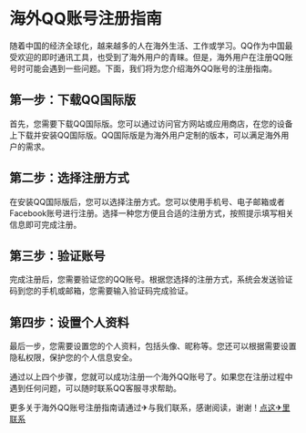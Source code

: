 # 海外QQ账号注册指南

随着中国的经济全球化，越来越多的人在海外生活、工作或学习。QQ作为中国最受欢迎的即时通讯工具，也受到了海外用户的青睐。但是，海外用户在注册QQ账号时可能会遇到一些问题。下面，我们将为您介绍海外QQ账号的注册指南。

## 第一步：下载QQ国际版

首先，您需要下载QQ国际版。您可以通过访问官方网站或应用商店，在您的设备上下载并安装QQ国际版。QQ国际版是为海外用户定制的版本，可以满足海外用户的需求。

## 第二步：选择注册方式

在安装QQ国际版后，您可以选择注册方式。您可以使用手机号、电子邮箱或者Facebook账号进行注册。选择一种您方便且合适的注册方式，按照提示填写相关信息即可完成注册。

## 第三步：验证账号

完成注册后，您需要验证您的QQ账号。根据您选择的注册方式，系统会发送验证码到您的手机或邮箱，您需要输入验证码完成验证。

## 第四步：设置个人资料

最后一步，您需要设置您的个人资料，包括头像、昵称等。您还可以根据需要设置隐私权限，保护您的个人信息安全。

通过以上四个步骤，您就可以成功注册一个海外QQ账号了。如果您在注册过程中遇到任何问题，可以随时联系QQ客服寻求帮助。

更多关于海外QQ账号注册指南请通过✈与我们联系，感谢阅读，谢谢！[点这✈里联系](https://ads.k02.cc)